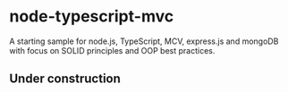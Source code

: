 # node-typescript-mvc
A starting sample for node.js, TypeScript, MCV, express.js and mongoDB with focus on SOLID principles and OOP best practices.

## Under construction
